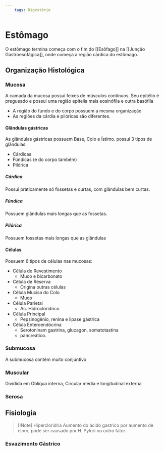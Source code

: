 ```yaml
---
	tags: Digestório
---
```

# Estômago
O estômago termina começa com o fim do [[Esôfago]] na [[Junção Gastroesofágica]], onde começa a região cárdica do estômago.
## Organização Histológica
### Mucosa
A camada da mucosa possui feixes de músculos contínuos. Seu epitélio é pregueado e possui uma região epitelia mais eosinófila e outra basófila
- A região do fundo e do corpo possuem a mesma organização
- As regiões da cárdia e pilóricas são diferentes.
#### Glândulas gástricas
As glândulas gástricas possuem Base, Colo e Ístimo. 
possui 3 tipos de glândulas:
- Cárdicas
- Fúndicas (e do corpo também)
- Pilórica
##### Cárdica
Possui praticamente só fossetas  e curtas, com glândulas bem curtas.

##### Fúndica
Possuem glândulas mais longas que as fossetas.

##### Pilórica
Possuem fossetas mais longas que as glândulas

#### Células
Possuem 6 tipos de células nas mucosas:
- Célula de Revestimento
	- Muco e bicarbonato
- Célula de Reserva
	- Origina outras células
- Célula Mucisa do Colo
	- Muco
- Célula Parietal
	- Ác. Hidroclorídrico
- Célula Principal
	- Pepsinogênio, renina e lipase gástrica
- Célula Enteroendócrina
	- Serotoninam gastrina, glucagon, somatotastina
	- pancreático.


### Submucosa
A submucosa contém muito conjuntivo

### Muscular
Dividida em Oblíqua interna, Circular média e longitudinal externa

### Serosa

## Fisiologia
>[!Note] Hipercloridria
>Aumento do ácido gastrico por aumento de cloro, pode ser causado por H. Pylori ou outro fator.
### Esvazimento Gástrico
